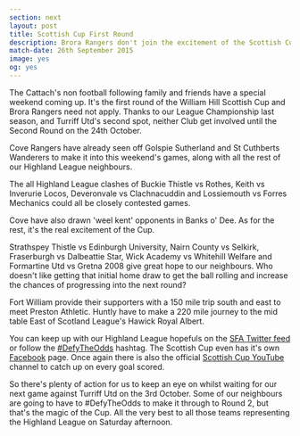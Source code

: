 ```yaml
---
section: next
layout: post
title: Scottish Cup First Round
description: Brora Rangers don't join the excitement of the Scottish Cup until the 2nd Round, but there is plenty of Highland League interest coming up on Saturday.
match-date: 26th September 2015
image: yes
og: yes
---
```

The Cattach's non football following family and friends have a special weekend coming up. It's the first round of the William Hill Scottish Cup and Brora Rangers need not apply. Thanks to our League Championship last season, and Turriff Utd's second spot, neither Club get involved until the Second Round on the 24th October.

Cove Rangers have already seen off Golspie Sutherland and St Cuthberts Wanderers to make it into this weekend's games, along with all the rest of our Highland League neighbours.

The all Highland League clashes of Buckie Thistle vs Rothes, Keith vs Inverurie Locos, Deveronvale vs Clachnacuddin and Lossiemouth vs Forres Mechanics could all be closely contested games.

Cove have also drawn 'weel kent' opponents in Banks o' Dee. As for the rest, it's the real excitement of the Cup.

Strathspey Thistle vs Edinburgh University, Nairn County vs Selkirk, Fraserburgh vs Dalbeattie Star, Wick Academy vs Whitehill Welfare and Formartine Utd vs Gretna 2008 give great hope to our neighbours. Who doesn't like getting that initial home draw to get the ball rolling and increase the chances of progressing into the next round?

Fort William provide their supporters with a 150 mile trip south and east to meet Preston Athletic. Huntly have to make a 220 mile journey to the mid table East of Scotland League's Hawick Royal Albert.

You can keep up with our Highland League hopefuls on the [SFA Twitter feed](https://twitter.com/scottishfa) or follow the [#DefyTheOdds](https://twitter.com/search?q=%23DefyTheOdds&src=typd) hashtag. The Scottish Cup even has it's own [Facebook](https://www.facebook.com/scottishcup) page. Once again there is also the official [Scottish Cup YouTube](https://www.youtube.com/user/ScottishCupOfficial) channel to catch up on every goal scored.

So there's plenty of action for us to keep an eye on whilst waiting for our next game against Turriff Utd on the 3rd October. Some of our neighbours are going to have to #DefyTheOdds to make it through to Round 2, but that's the magic of the Cup. All the very best to all those teams representing the Highland League on Saturday afternoon.